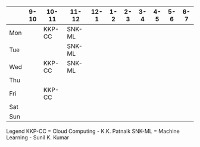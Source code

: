 
|   |9-10|10-11|11-12|12-1|1-2|2-3|3-4|4-5|5-6|6-7|
|---|---|---|---|---|---|---|---|---|---|---|
|Mon|   |KKP-CC|SNK-ML|   |   |   |   |   |   |   |
|Tue|   |   |SNK-ML|   |   |   |   |   |   |   |
|Wed|   |KKP-CC|SNK-ML|   |   |   |   |   |   |   |
|Thu|   |   |   |   |   |   |   |   |   |   |
|Fri|   |KKP-CC|   |   |   |   |   |   |   |   |
|Sat|   |   |   |   |   |   |   |   |   |   |
|Sun|   |   |   |   |   |   |   |   |   |   |


Legend
KKP-CC = Cloud Computing - K.K. Patnaik
SNK-ML = Machine Learning - Sunil K. Kumar

